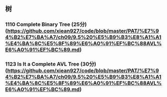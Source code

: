 


## 树
### 1110 Complete Binary Tree (25分)(https://github.com/xiean927/code/blob/master/PAT/%E7%94%B2%E7%BA%A7/ch09/9.5%20%E5%B9%B3%E8%A1%A1%E4%BA%8C%E5%8F%89%E6%A0%91%EF%BC%88AVL%E6%A0%91%EF%BC%89.md)
### 1123 Is It a Complete AVL Tree (30分)(https://github.com/xiean927/code/blob/master/PAT/%E7%94%B2%E7%BA%A7/ch09/9.5%20%E5%B9%B3%E8%A1%A1%E4%BA%8C%E5%8F%89%E6%A0%91%EF%BC%88AVL%E6%A0%91%EF%BC%89.md)


